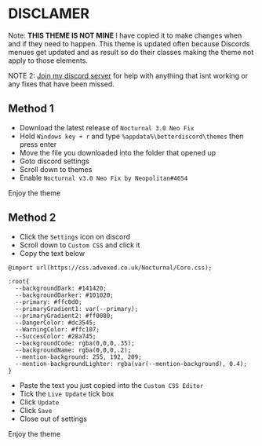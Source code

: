 # DISCLAMER

Note: **THIS THEME IS NOT MINE** I have copied it to make changes when and if they need to happen. This theme is updated often because Discords menues get updated and as result so do their classes making the theme not apply to those elements.

NOTE 2: [Join my discord server](https://discord.gg/axEsMhZwyZ) for help with anything that isnt working or any fixes that have been missed.

## Method 1

- Download the latest release of ``Nocturnal 3.0 Neo Fix``
- Hold ``Windows key + r`` and type ``%appdata%\betterdiscord\themes`` then press enter
- Move the file you downloaded into the folder that opened up
- Goto discord settings
- Scroll down to themes
- Enable ``Nocturnal v3.0 Neo Fix by Neopolitan#4654``

Enjoy the theme

## Method 2

- Click the `Settings` icon on discord
- Scroll down to `Custom CSS` and click it
- Copy the text below

```
@import url(https://css.advexed.co.uk/Nocturnal/Core.css);

:root{
  --backgroundDark: #141420;
  --backgroundDarker: #101020;
  --primary: #ffc0d0;
  --primaryGradient1: var(--primary);
  --primaryGradient2: #ff0080;
  --DangerColor: #dc3545;
  --WarningColor: #ffc107;
  --SuccesColor: #28a745;
  --backgroundCode: rgba(0,0,0,.35);
  --backgroundName: rgba(0,0,0,.2);
  --mention-background: 255, 192, 209;
  --mention-backgroundLighter: rgba(var(--mention-background), 0.4);
}  
```

- Paste the text you just copied into the ``Custom CSS Editor``
- Tick the ``Live Update`` tick box
- Click ``Update``
- Click ``Save``
- Close out of settings

Enjoy the theme
